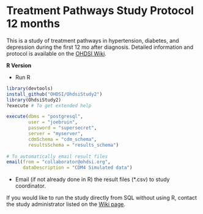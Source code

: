 Treatment Pathways Study Protocol 12 months
===============

This is a study of treatment pathways in hypertension, diabetes, and depression during the first 12 mo after diagnosis.  Detailed information and protocol is available on the [OHDSI Wiki](http://www.ohdsi.org/web/wiki/doku.php?id=research:treatment_pathways_in_chronic_disease_12_mos).

**R Version**

- Run R

```R
library(devtools)
install_github("OHDSI/OhdsiStudy2")
library(OhdsiStudy2)
?execute # To get extended help

execute(dbms = "postgresql",
        user = "joebruin",
        password = "supersecret",
        server = "myserver",
        cdmSchema = "cdm_schema",
        resultsSchema = "results_schema")
        
# To automatically email result files        
email(from = "collaborator@ohdsi.org",
      dataDescription = "CDM4 Simulated data")        
```

- Email (if not already done in R) the result files (*.csv) to study coordinator.

If you would like to run the study directly from SQL without using R, contact the study administrator listed on the [Wiki page](http://www.ohdsi.org/web/wiki/doku.php?id=research:treatment_pathways_in_chronic_disease_12_mos). 
